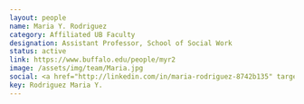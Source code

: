 ```yaml
---
layout: people
name: Maria Y. Rodriguez
category: Affiliated UB Faculty
designation: Assistant Professor, School of Social Work
status: active
link: https://www.buffalo.edu/people/myr2
image: /assets/img/team/Maria.jpg
social: <a href="http://linkedin.com/in/maria-rodriguez-8742b135" target="_blank"><i class="icofont-linkedin"></i></a><a href="https://twitter.com/HousingTheCity" target="_blank"><i class="icofont-twitter"></i></a><a href="http://socialwork.buffalo.edu/faculty-research/full-time-faculty/maria-rodriguez.html" target="_blank"><i class="icofont-web"></i></a>
key: Rodriguez Maria Y.
---
```


